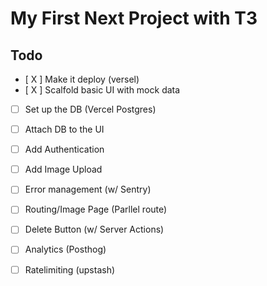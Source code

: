 # My First Next Project with T3
## Todo
- [ X ] Make it deploy  (versel)
- [ X ] Scalfold basic UI with mock data 
- [ ] Set up the DB (Vercel Postgres)
- [ ] Attach DB to the UI
- [ ] Add Authentication
- [ ] Add Image Upload 
- [ ] Error management (w/ Sentry)
- [ ] Routing/Image Page  (Parllel route)
- [ ] Delete Button (w/ Server Actions)
- [ ] Analytics (Posthog)
- [ ] Ratelimiting (upstash)


